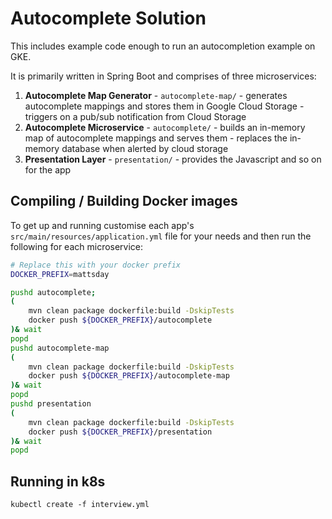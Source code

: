 # Autocomplete Solution
This includes example code enough to run an autocompletion example on GKE.

It is primarily written in Spring Boot and comprises of three microservices:

1. **Autocomplete Map Generator** - `autocomplete-map/` - generates autocomplete mappings and stores them in Google Cloud Storage - triggers on a pub/sub notification from Cloud Storage
2. **Autocomplete Microservice** - `autocomplete/` - builds an in-memory map of autocomplete mappings and serves them - replaces the in-memory database when alerted by cloud storage
3. **Presentation Layer** - `presentation/` - provides the Javascript and so on for the app

## Compiling / Building Docker images
To get up and running customise each app's `src/main/resources/application.yml` file for your needs and then run the following for each microservice:

```bash
# Replace this with your docker prefix
DOCKER_PREFIX=mattsday

pushd autocomplete;
(
	mvn clean package dockerfile:build -DskipTests
	docker push ${DOCKER_PREFIX}/autocomplete
)& wait
popd
pushd autocomplete-map
(
	mvn clean package dockerfile:build -DskipTests
	docker push ${DOCKER_PREFIX}/autocomplete-map
)& wait
popd
pushd presentation
(
	mvn clean package dockerfile:build -DskipTests
	docker push ${DOCKER_PREFIX}/presentation
)& wait
popd
```

## Running in k8s

```
kubectl create -f interview.yml
```
